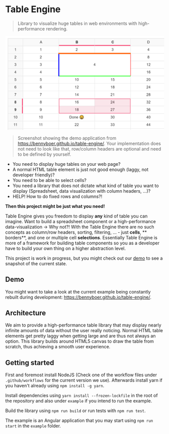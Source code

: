 # Table Engine

> Library to visualize huge tables in web environments with high-performance rendering.

<div style="text-align: center">
    <img src="docs/img/demo-screenshot.png" alt="Demo screenshot">
</div>

> Screenshot showing the demo application from https://bennyboer.github.io/table-engine/.
> Your implementation does not need to look like that, row/column headers are optional and need to be defined by yourself.

- You need to display huge tables on your web page?
- A normal HTML table element is just not good enough (laggy, not developer friendly)?
- You need to be able to select cells?
- You need a library that does not dictate what kind of table you want to display (Spreadsheet, data visualization with
  column headers, ...)?
- HELP! How to do fixed rows and columns?!

**Then this project might be just what you need!**

Table Engine gives you freedom to display **any** kind of table you can imagine. Want to build a spreadsheet component
or a high-performance data-visualization -> Why not?!
With the Table Engine there are no such concepts as column/row headers, sorting, filtering, ... - just **cells**, **
borders**, and one or multiple cell **selections**. Essentially Table Engine is more of a framework for building table
components so you as a developer have to build your own thing on a higher abstraction level.

This project is work in progress, but you might check out our [demo](#demo) to see a snapshot of the current state.

## Demo

You might want to take a look at the current example being constantly rebuilt during
development: https://bennyboer.github.io/table-engine/.

## Architecture

We aim to provide a high-performance table library that may display nearly infinite amounts of data without the user
really noticing. Normal HTML table elements get pretty laggy when getting large and are thus not always an option. This
library builds around HTML5 canvas to draw the table from scratch, thus achieving a smooth user experience.

## Getting started

First and foremost install NodeJS (Check one of the workflow files under `.github/workflows` for the current version we use).
Afterwards install yarn if you haven't already using `npm install -g yarn`.

Install dependencies using `yarn install --frozen-lockfile` in the root of the repository and also under `example` if you intend to run the example.

Build the library using `npm run build` or run tests with `npm run test`.

The example is an Angular application that you may start using `npm run start` in the `example` folder.
